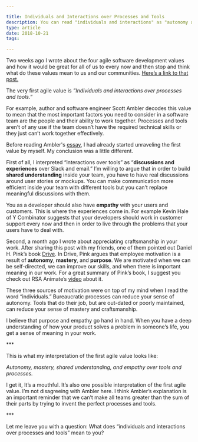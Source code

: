 ```yaml
---

title: Individuals and Interactions over Processes and Tools
description: You can read "individuals and interactions" as "autonomy and empathy"
type: article
date: 2018-10-21
tags:

---
```


Two weeks ago I wrote about the four agile software development values and how it would be great for all of us to every now and then stop and think what do these values mean to us and our communities. [Here’s a link to that post.](http://www.flashover.blog/posts/back-to-basics-with-agile/)

The very first agile value is *”Individuals and interactions over processes and tools.”*

For example, author and software engineer Scott Ambler decodes this value to mean that the most important factors you need to consider in a software team are the people and their ability to work together. Processes and tools aren’t of any use if the team doesn’t have the required technical skills or they just can’t work together effectively.

Before reading Ambler's [essay](http://www.ambysoft.com/essays/agileManifesto.html), I had already started unraveling the first value by myself. My conclusion was a little different.

First of all, I interpreted “interactions over tools” as “**discussions and experiences** over Slack and email.” I’m willing to argue that in order to build **shared understanding** inside your team, you have to have real discussions around user stories or mockups. You can make communication more efficient inside your team with different tools but you can’t replace meaningful discussions with them.

You as a developer should also have **empathy** with your users and customers. This is where the experiences come in. For example Kevin Hale of Y Combinator suggests that your developers should work in customer support every now and then in order to live through the problems that your users have to deal with.

Second, a month ago I wrote about appreciating craftsmanship in your work. After sharing this post with my friends, one of them pointed out Daniel H. Pink’s book [Drive](https://www.amazon.com/Drive-Surprising-Truth-About-Motivates/dp/1594484805). In Drive, Pink argues that employee motivation is a result of **autonomy**, **mastery**, and **purpose**. We are motivated when we can be self-directed, we can improve our skills, and when there is important meaning in our work. For a great summary of Pink’s book, I suggest you check out RSA Animate’s [video](https://www.thersa.org/discover/videos/rsa-animate/2010/04/rsa-animate---drive) about it.

These three sources of motivation were on top of my mind when I read the word “individuals.” Bureaucratic processes can reduce your sense of autonomy. Tools that do their job, but are out-dated or poorly maintained, can reduce your sense of mastery and craftsmanship.

I believe that purpose and empathy go hand in hand. When you have a deep understanding of how your product solves a problem in someone’s life, you get a sense of meaning in your work.

\*\*\*

This is what my interpretation of the first agile value looks like:

*Autonomy, mastery, shared understanding, and empathy over tools and processes.*

I get it, It’s a mouthful. It’s also one possible interpretation of the first agile value. I’m not disagreeing with Ambler here. I think Ambler’s explanation is an important reminder that we can’t make all teams greater than the sum of their parts by trying to invent the perfect processes and tools.

\*\*\*

Let me leave you with a question: What does “individuals and interactions over processes and tools” mean to you?
